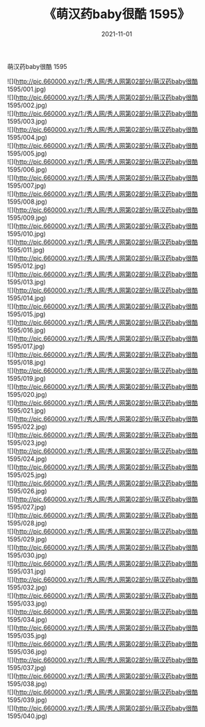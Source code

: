 ﻿---
layout: post
title:  《萌汉药baby很酷 1595》
date:   2021-11-01
img: http://pic.660000.xyz/1:/秀人网/秀人网第02部分/萌汉药baby很酷 1595/000.jpg
categories: [美女, 清纯, 唯美]
---

萌汉药baby很酷 1595

  ![](http://pic.660000.xyz/1:/秀人网/秀人网第02部分/萌汉药baby很酷 1595/001.jpg) <br> ![](http://pic.660000.xyz/1:/秀人网/秀人网第02部分/萌汉药baby很酷 1595/002.jpg) <br> ![](http://pic.660000.xyz/1:/秀人网/秀人网第02部分/萌汉药baby很酷 1595/003.jpg) <br> ![](http://pic.660000.xyz/1:/秀人网/秀人网第02部分/萌汉药baby很酷 1595/004.jpg) <br> ![](http://pic.660000.xyz/1:/秀人网/秀人网第02部分/萌汉药baby很酷 1595/005.jpg) <br> ![](http://pic.660000.xyz/1:/秀人网/秀人网第02部分/萌汉药baby很酷 1595/006.jpg) <br> ![](http://pic.660000.xyz/1:/秀人网/秀人网第02部分/萌汉药baby很酷 1595/007.jpg) <br> ![](http://pic.660000.xyz/1:/秀人网/秀人网第02部分/萌汉药baby很酷 1595/008.jpg) <br> ![](http://pic.660000.xyz/1:/秀人网/秀人网第02部分/萌汉药baby很酷 1595/009.jpg) <br> ![](http://pic.660000.xyz/1:/秀人网/秀人网第02部分/萌汉药baby很酷 1595/010.jpg) <br> ![](http://pic.660000.xyz/1:/秀人网/秀人网第02部分/萌汉药baby很酷 1595/011.jpg) <br> ![](http://pic.660000.xyz/1:/秀人网/秀人网第02部分/萌汉药baby很酷 1595/012.jpg) <br> ![](http://pic.660000.xyz/1:/秀人网/秀人网第02部分/萌汉药baby很酷 1595/013.jpg) <br> ![](http://pic.660000.xyz/1:/秀人网/秀人网第02部分/萌汉药baby很酷 1595/014.jpg) <br> ![](http://pic.660000.xyz/1:/秀人网/秀人网第02部分/萌汉药baby很酷 1595/015.jpg) <br> ![](http://pic.660000.xyz/1:/秀人网/秀人网第02部分/萌汉药baby很酷 1595/016.jpg) <br> ![](http://pic.660000.xyz/1:/秀人网/秀人网第02部分/萌汉药baby很酷 1595/017.jpg) <br> ![](http://pic.660000.xyz/1:/秀人网/秀人网第02部分/萌汉药baby很酷 1595/018.jpg) <br> ![](http://pic.660000.xyz/1:/秀人网/秀人网第02部分/萌汉药baby很酷 1595/019.jpg) <br> ![](http://pic.660000.xyz/1:/秀人网/秀人网第02部分/萌汉药baby很酷 1595/020.jpg) <br> ![](http://pic.660000.xyz/1:/秀人网/秀人网第02部分/萌汉药baby很酷 1595/021.jpg) <br> ![](http://pic.660000.xyz/1:/秀人网/秀人网第02部分/萌汉药baby很酷 1595/022.jpg) <br> ![](http://pic.660000.xyz/1:/秀人网/秀人网第02部分/萌汉药baby很酷 1595/023.jpg) <br> ![](http://pic.660000.xyz/1:/秀人网/秀人网第02部分/萌汉药baby很酷 1595/024.jpg) <br> ![](http://pic.660000.xyz/1:/秀人网/秀人网第02部分/萌汉药baby很酷 1595/025.jpg) <br> ![](http://pic.660000.xyz/1:/秀人网/秀人网第02部分/萌汉药baby很酷 1595/026.jpg) <br> ![](http://pic.660000.xyz/1:/秀人网/秀人网第02部分/萌汉药baby很酷 1595/027.jpg) <br> ![](http://pic.660000.xyz/1:/秀人网/秀人网第02部分/萌汉药baby很酷 1595/028.jpg) <br> ![](http://pic.660000.xyz/1:/秀人网/秀人网第02部分/萌汉药baby很酷 1595/029.jpg) <br> ![](http://pic.660000.xyz/1:/秀人网/秀人网第02部分/萌汉药baby很酷 1595/030.jpg) <br> ![](http://pic.660000.xyz/1:/秀人网/秀人网第02部分/萌汉药baby很酷 1595/031.jpg) <br> ![](http://pic.660000.xyz/1:/秀人网/秀人网第02部分/萌汉药baby很酷 1595/032.jpg) <br> ![](http://pic.660000.xyz/1:/秀人网/秀人网第02部分/萌汉药baby很酷 1595/033.jpg) <br> ![](http://pic.660000.xyz/1:/秀人网/秀人网第02部分/萌汉药baby很酷 1595/034.jpg) <br> ![](http://pic.660000.xyz/1:/秀人网/秀人网第02部分/萌汉药baby很酷 1595/035.jpg) <br> ![](http://pic.660000.xyz/1:/秀人网/秀人网第02部分/萌汉药baby很酷 1595/036.jpg) <br> ![](http://pic.660000.xyz/1:/秀人网/秀人网第02部分/萌汉药baby很酷 1595/037.jpg) <br> ![](http://pic.660000.xyz/1:/秀人网/秀人网第02部分/萌汉药baby很酷 1595/038.jpg) <br> ![](http://pic.660000.xyz/1:/秀人网/秀人网第02部分/萌汉药baby很酷 1595/039.jpg) <br> ![](http://pic.660000.xyz/1:/秀人网/秀人网第02部分/萌汉药baby很酷 1595/040.jpg) <br>